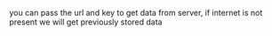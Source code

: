 you can pass the url and key to get data from server, if internet is not present we will get previously stored data